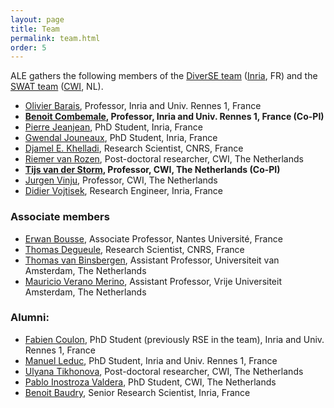 ```yaml
---
layout: page
title: Team
permalink: team.html
order: 5
---
```


ALE gathers the following members of the [DiverSE team](http://diverse.irisa.fr/) ([Inria](https://www.inria.fr/), FR) and 
the [SWAT team](https://www.cwi.nl/research-groups/software-analysis-and-transformation) ([CWI](https://www.cwi.nl), NL).

* [Olivier Barais](https://olivier.barais.fr), Professor, Inria and Univ. Rennes 1, France
* **[Benoit Combemale](https://www.irit.fr/~Benoit.Combemale/), Professor, Inria and Univ. Rennes 1, France (Co-PI)**
* [Pierre Jeanjean](https://pjeanjean.github.io/), PhD Student, Inria, France
* [Gwendal Jouneaux](https://www.gwendal-jouneaux.fr/), PhD Student, Inria, France
* [Djamel E. Khelladi](http://people.irisa.fr/Djamel-Eddine.Khelladi/), Research Scientist, CNRS, France
* [Riemer van Rozen](https://www.cwi.nl/people/riemer-van-rozen), Post-doctoral researcher, CWI, The Netherlands
* **[Tijs van der Storm](http://homepages.cwi.nl/~storm/), Professor, CWI, The Netherlands (Co-PI)**
* [Jurgen Vinju](http://www.cwi.nl/~jurgenv), Professor, CWI, The Netherlands
* [Didier Vojtisek](http://people.rennes.inria.fr/Didier.Vojtisek), Research Engineer, Inria, France

### Associate members

* [Erwan Bousse](https://bousse-e.univ-nantes.io/), Associate Professor, Nantes Université, France
* [Thomas Degueule](https://tdegueul.github.io/), Research Scientist, CNRS, France
* [Thomas van Binsbergen](http://www.ltvanbinsbergen.nl/), Assistant Professor, Universiteit van Amsterdam, The Netherlands
* [Mauricio Verano Merino](https://maveme.github.io/), Assistant Professor, Vrije Universiteit Amsterdam, The Netherlands

### Alumni:

* [Fabien Coulon](http://www.doyoubuzz.com/fabien-coulon), PhD Student (previously RSE in the team), Inria and Univ. Rennes 1, France
* [Manuel Leduc](https://mleduc.xyz/), PhD Student, Inria and Univ. Rennes 1, France
* [Ulyana Tikhonova](https://www.cwi.nl/people/ulyana-tikhonova), Post-doctoral researcher, CWI, The Netherlands
* [Pablo Inostroza Valdera](https://www.cwi.nl/people/pablo-inostroza-valdera), PhD Student, CWI, The Netherlands
* [Benoit Baudry](https://people.rennes.inria.fr/Benoit.Baudry/), Senior Research Scientist, Inria, France
